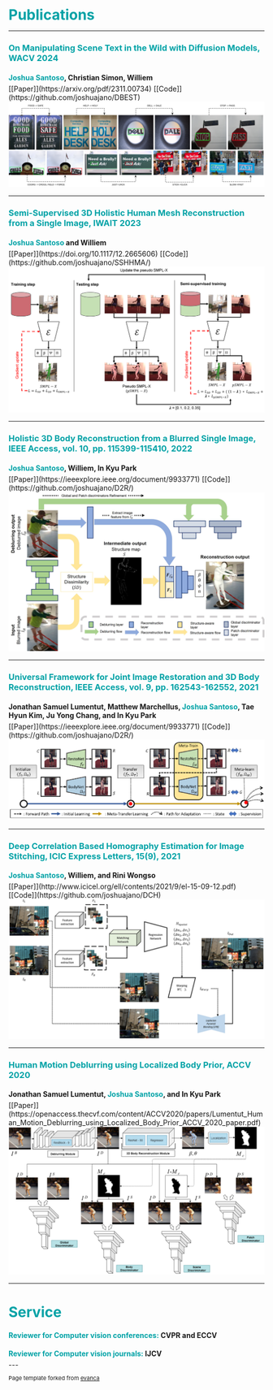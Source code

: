 <h1 style="color:#01a2a6;margin-bottom:5px;">Publications</h1>

---

<h3 style="color:#01a2a6;margin-bottom:5px;">On Manipulating Scene Text in the Wild with Diffusion Models, WACV 2024</h3>
<h4 style="margin-bottom:5px;"><strong style="color:#01a2a6;">Joshua Santoso</strong>, Christian Simon, Williem</h4>
[[Paper]](https://arxiv.org/pdf/2311.00734) [[Code]](https://github.com/joshuajano/DBEST)
<img src="images/publications/wacv2024.png?raw=true"/>

---

<h3 style="color:#01a2a6;margin-bottom:5px;">Semi-Supervised 3D Holistic Human Mesh Reconstruction from a Single Image, IWAIT 2023</h3>
<h4 style="margin-bottom:5px;"><strong style="color:#01a2a6;">Joshua Santoso</strong> and Williem</h4>
[[Paper]](https://doi.org/10.1117/12.2665606) [[Code]](https://github.com/joshuajano/SSHHMA/)
<img src="images/publications/iwait2023.png?raw=true"/>

---

<h3 style="color:#01a2a6;margin-bottom:5px;">Holistic 3D Body Reconstruction from a Blurred Single Image, IEEE Access, vol. 10, pp. 115399-115410, 2022</h3>
<h4 style="margin-bottom:5px;"><strong style="color:#01a2a6;">Joshua Santoso</strong>, Williem, In Kyu Park</h4>
[[Paper]](https://ieeexplore.ieee.org/document/9933771) [[Code]](https://github.com/joshuajano/D2R/)
<img src="images/publications/ieee_access2022.jpg?raw=true"/>

---

<h3 style="color:#01a2a6;margin-bottom:5px;">Universal Framework for Joint Image Restoration and 3D Body Reconstruction, IEEE Access, vol. 9, pp. 162543-162552, 2021</h3>
<h4 style="margin-bottom:5px;">Jonathan Samuel Lumentut, Matthew Marchellus, <strong style="color:#01a2a6;">Joshua Santoso</strong>, Tae Hyun Kim, Ju Yong Chang, and In Kyu Park</h4>
[[Paper]](https://ieeexplore.ieee.org/document/9933771) [[Code]](https://github.com/joshuajano/D2R/)
<img src="images/publications/ieee_access2021.png?raw=true"/>

---

<h3 style="color:#01a2a6;margin-bottom:5px;">Deep Correlation Based Homography Estimation for Image Stitching, ICIC Express Letters, 15(9), 2021</h3>
<h4 style="margin-bottom:5px;"> <strong style="color:#01a2a6;">Joshua Santoso</strong>, Williem, and Rini Wongso</h4>
[[Paper]](http://www.icicel.org/ell/contents/2021/9/el-15-09-12.pdf) [[Code]](https://github.com/joshuajano/DCH)
<img src="images/publications/icic_express2021.png?raw=true"/>

---

<h3 style="color:#01a2a6;margin-bottom:5px;">Human Motion Deblurring using Localized Body Prior, ACCV 2020</h3>
<h4 style="margin-bottom:5px;">Jonathan Samuel Lumentut, <strong style="color:#01a2a6;">Joshua Santoso</strong>, and In Kyu Park</h4>
[[Paper]](https://openaccess.thecvf.com/content/ACCV2020/papers/Lumentut_Human_Motion_Deblurring_using_Localized_Body_Prior_ACCV_2020_paper.pdf)
<img src="images/publications/accv2020.png?raw=true"/>

---

<h1 style="color:#01a2a6;margin-bottom:5px;">Service</h1>
<h4 style="margin-bottom:5px;"><strong style="color:#01a2a6;">Reviewer for Computer vision conferences: </strong>CVPR and ECCV</h4>
<h4 style="margin-bottom:5px;"><strong style="color:#01a2a6;">Reviewer for Computer vision journals: </strong>IJCV</h4>
---
<p style="font-size:11px">Page template forked from <a href="https://github.com/evanca/quick-portfolio">evanca</a></p>
<!-- Remove above link if you don't want to attibute -->

